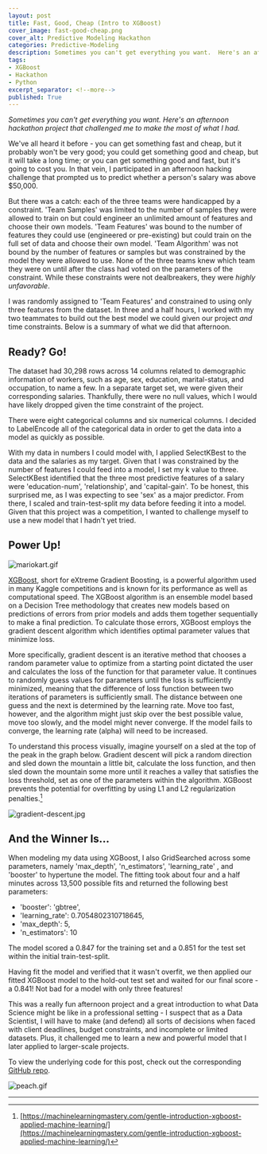 ```yaml
---
layout: post
title: Fast, Good, Cheap (Intro to XGBoost)
cover_image: fast-good-cheap.png
cover_alt: Predictive Modeling Hackathon 
categories: Predictive-Modeling
description: Sometimes you can't get everything you want.  Here's an afternoon hackathon project that challenged me to make the most of what I had.
tags:
- XGBoost
- Hackathon
- Python
excerpt_separator: <!--more-->
published: True
---
```


*Sometimes you can't get everything you want.  Here's an afternoon hackathon project that challenged me to make the most of what I had.*

<!--more-->

We've all heard it before - you can get something fast and cheap, but it probably won't be very good; you could get something good and cheap, but it will take a long time; or you can get something good and fast, but it's going to cost you.  In that vein, I participated in an afternoon hacking challenge that prompted us to predict whether a person's salary was above $50,000.

But there was a catch: each of the three teams were handicapped by a constraint.  'Team Samples' was limited to the number of samples they were allowed to train on but could engineer an unlimited amount of features and choose their own models.  'Team Features' was bound to the number of features they could use (engineered or pre-existing) but could train on the full set of data and choose their own model.  'Team Algorithm' was not bound by the number of features or samples but was constrained by the model they were allowed to use.  None of the three teams knew which team they were on until after the class had voted on the parameters of the constraint.  While these constraints were not dealbreakers, they were *highly unfavorable*.  

I was randomly assigned to 'Team Features' and constrained to using only three features from the dataset.  In three and a half hours, I worked with my two teammates to build out the best model we could given our project *and* time constraints.  Below is a summary of what we did that afternoon.

## Ready? Go!

The dataset had 30,298 rows across 14 columns related to demographic information of workers, such as age, sex, education, marital-status, and occupation, to name a few.  In a separate target set, we were given their corresponding salaries.  Thankfully, there were no null values, which I would have likely dropped given the time constraint of the project.

There were eight categorical columns and six numerical columns.  I decided to LabelEncode all of the categorical data in order to get the data into a model as quickly as possible.

With my data in numbers I could model with, I applied SelectKBest to the data and the salaries as my target.  Given that I was constrained by the number of features I could feed into a model, I set my k value to three.  SelectKBest identified that the three most predictive features of a salary were 'education-num', 'relationship', and 'capital-gain'.  To be honest, this surprised me, as I was expecting to see 'sex' as a major predictor.  From there, I scaled and train-test-split my data before feeding it into a model.  Given that this project was a competition, I wanted to challenge myself to use a new model that I hadn't yet tried.  

## Power Up!

![mariokart.gif](/static/img/mariokart.gif)

[XGBoost](https://github.com/dmlc/xgboost), short for eXtreme Gradient Boosting, is a powerful algorithm used in many Kaggle competitions and is known for its performance as well as computational speed.  The XGBoost algorithm is an ensemble model based on a Decision Tree methodology that creates new models based on predictions of errors from prior models and adds them together sequentially to make a final prediction.  To calculate those errors, XGBoost employs the gradient descent algorithm which identifies optimal parameter values that minimize loss.  

More specifically, gradient descent is an iterative method that chooses a random parameter value to optimize from a starting point dictated the user and calculates the loss of the function for that parameter value.  It continues to randomly guess values for parameters until the loss is sufficiently minimized, meaning that the difference of loss function between two iterations of parameters is sufficiently small.  The distance between one guess and the next is determined by the learning rate.  Move too fast, however, and the algorithm might just skip over the best possible value, move too slowly, and the model might never converge.  If the model fails to converge, the learning rate (alpha) will need to be increased.

To understand this process visually, imagine yourself on a sled at the top of the peak in the graph below.  Gradient descent will pick a random direction and sled down the mountain a little bit, calculate the loss function, and then sled down the mountain some more until it reaches a valley that satisfies the loss threshold, set as one of the parameters within the algorithm.  XGBoost prevents the potential for overfitting by using L1 and L2 regularization penalties.[^1]

![gradient-descent.jpg](/static/img/gradient-descent.jpg)

## And the Winner Is...

When modeling my data using XGBoost, I also GridSearched across some parameters, namely 'max_depth', 'n_estimators', 'learning_rate' , and 'booster' to hypertune the model.  The fitting took about four and a half minutes across 13,500 possible fits and returned the following best parameters:

- 'booster': 'gbtree',
- 'learning_rate': 0.7054802310718645,
- 'max_depth': 5,
- 'n_estimators': 10

The model scored a 0.847 for the training set and a 0.851 for the test set within the initial train-test-split.

Having fit the model and verified that it wasn't overfit, we then applied our fitted XGBoost model to the hold-out test set and waited for our final score - a 0.841!  Not bad for a model with only three features!

This was a really fun afternoon project and a great introduction to what Data Science might be like in a professional setting - I suspect that as a Data Scientist, I will have to make (and defend) all sorts of decisions when faced with client deadlines, budget constraints, and incomplete or limited datasets.  Plus, it challenged me to learn a new and powerful model that I later applied to larger-scale projects.

To view the underlying code for this post, check out the corresponding [GitHub repo](https://github.com/thedatasleuth/Fast-Good-Cheap).

![peach.gif](/static/img/peach.gif)

---
[^1]: [https://machinelearningmastery.com/gentle-introduction-xgboost-applied-machine-learning/](https://machinelearningmastery.com/gentle-introduction-xgboost-applied-machine-learning/)
